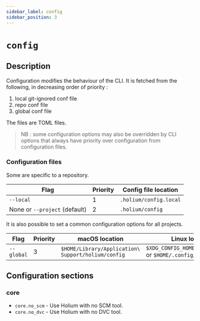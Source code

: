 ```yaml
---
sidebar_label: config
sidebar_position: 3
---
```


# `config`

## Description

Configuration modifies the behaviour of the CLI.
It is fetched from the following, in decreasing order of priority :
1. local git-ignored conf file
2. repo conf file
3. global conf file

The files are TOML files.

> NB : some configuration options may also be overridden by CLI options that always have priority over configuration from configuration files.

### Configuration files

Some are specific to a repository.

| Flag                          | Priority | Config file location |
| ----------------------------- | -------- | -------------------- |
| `--local`                     | 1        | `.holium/config.local`  |
| None or `--project` (default) | 2        | `.holium/config`        |

It is also possible to set a common configuration options for all projects.

| Flag       | Priority | macOS location                                  | Linux location             | Windows location                                          |
| ---------- | -------- | ----------------------------------------------- | -------------------------- | --------------------------------------------------------- |
| `--global` | 3        | `$HOME/Library/Application\ Support/holium/config` | `$XDG_CONFIG_HOME/holium/config` or `$HOME/.config/holium/config` | `%LocalAppData%\Roaming\holium\config` |

## Configuration sections

### core

- `core.no_scm` - Use Holium with no SCM tool. 
- `core.no_dvc` - Use Holium with no DVC tool.
